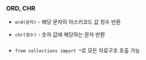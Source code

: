 ### ORD, CHR

- `ord(문자)` - 해당 문자의 아스키코드 값 정수 반환

- `chr(정수)` - 숫자 값에 해당하는 문자 반환

###

- `from collections import *`로 모든 자료구조 호출 가능